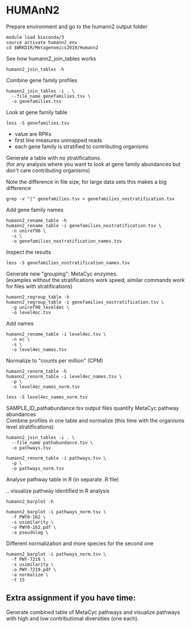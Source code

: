 # HUMAnN2
Prepare environment and go to the humann2 output folder
```
module load bioconda/3
source activate humann2_env
cd $WRKDIR/Metagenomics2019/Humann2
```
See how humann2_join_tables works
```
humann2_join_tables -h
```

Combine gene family profiles
```
humann2_join_tables -i . \
  --file_name genefamilies.tsv \
  -o genefamilies.tsv
```

Look at gene family table
```
less -S genefamilies.tsv
```
 - value are RPKs
 - first line measures unmapped reads
 - each gene family is stratified to contributing organisms

Generate a table with no stratifications.  
(for any analysis where you want to look at gene family abundances but don't care contributing organisms)  

Note the difference in file size; for large data sets this makes a big difference
```
grep -v "|" genefamilies.tsv > genefamilies_nostratification.tsv
```

Add gene family names
```
humann2_rename_table -h
humann2_rename_table -i genefamilies_nostratification.tsv \
  -n uniref90 \
  -s \
  -o genefamilies_nostratification_names.tsv
```

Inspect the results
```
less -S genefamilies_nostratification_names.tsv
```

Generate new "grouping": MetaCyc enzymes.  
(examples without the stratifications work speed; similar commands work for files with stratifications)
```
humann2_regroup_table -h
humann2_regroup_table -i genefamilies_nostratification.tsv \
  -g uniref90_level4ec \
  -o level4ec.tsv
```
Add names
```
humann2_rename_table -i level4ec.tsv \
  -n ec \
  -s \
  -o level4ec_names.tsv
```
Normalize to "counts per million" (CPM)
```
humann2_renorm_table -h
humann2_renorm_table -i level4ec_names.tsv \
  -p \
  -o level4ec_names_norm.tsv

less -S level4ec_names_norm.tsv
```
SAMPLE_ID_pathabundance.tsv output files quantify MetaCyc pathway abundances  
Combine profiles in one table and normalize (this time with the organisms level stratifications)

```
humann2_join_tables -i . \
  --file_name pathabundance.tsv \
  -o pathways.tsv

humann2_renorm_table -i pathways.tsv \
  -p \
  -o pathways_norm.tsv
```

Analyse pathway table in R (in separate .R file)

.. visualize pathway identified in R analysis

```
humann2_barplot -h

humann2_barplot -i pathways_norm.tsv \
  -f PWY0-162 \
  -s usimilarity \
  -o PWY0-162.pdf \
  -a pseudolog \
```

Different normalization and more species for the second one
```
humann2_barplot -i pathways_norm.tsv \
  -f PWY-7219 \
  -s usimilarity \
  -o PWY-7219.pdf \
  -a normalize \
  -t 15
```
## Extra assignment if you have time:
Generate combined table of MetaCyc pathways and visualize pathways with high and low contributional diversities (one each).
